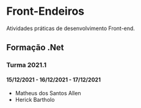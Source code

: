 # Front-Endeiros
Atividades práticas de desenvolvimento Front-end.
## Formação .Net
### Turma 2021.1
#### 15/12/2021 - 16/12/2021 - 17/12/2021
- Matheus dos Santos Allen
- Herick Bartholo 

